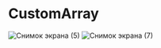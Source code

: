 # CustomArray
![Снимок экрана (5)](https://user-images.githubusercontent.com/113889753/222260293-c3e756ae-52bd-41fd-bcaf-30b9dd57af47.png)
![Снимок экрана (7)](https://user-images.githubusercontent.com/113889753/222260135-532f69b6-5c80-44d4-93fb-577d6c59848d.png)
